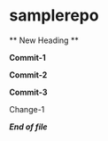 # samplerepo

** New Heading **

**Commit-1**

**Commit-2**

**Commit-3**

Change-1

*****End of file*****
